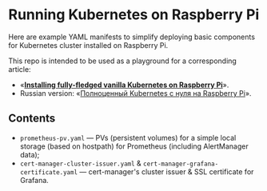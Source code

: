 # Running Kubernetes on Raspberry Pi

Here are example YAML manifests to simplify deploying basic components for Kubernetes cluster installed on Raspberry Pi.

This repo is intended to be used as a playground for a corresponding article:

* «**[Installing fully-fledged vanilla Kubernetes on Raspberry Pi](https://blog.flant.com/installing-fully-fledged-vanilla-kubernetes-on-raspberry-pi/)**».
* Russian version: «[Полноценный Kubernetes с нуля на Raspberry Pi](https://habr.com/ru/company/flant/blog/513908/)».

## Contents

* `prometheus-pv.yaml` — PVs (persistent volumes) for a simple local storage (based on hostpath) for Prometheus
  (including AlertManager data);
* `cert-manager-cluster-issuer.yaml` & `cert-manager-grafana-certificate.yaml` — cert-manager's cluster issuer & SSL
  certificate for Grafana.
